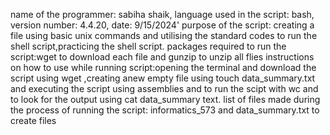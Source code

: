 name of the programmer: sabiha shaik,
language used in the script: bash,
version number: 4.4.20,
date: 9/15/2024'
purpose of the script: creating a file using basic unix commands and utilising the standard codes to run the shell script,practicing the shell script.
packages required to run the script:wget to download each file and gunzip to unzip all flies
instructions on how to use while running script:opening the terminal and download the script using wget ,creating anew empty file using touch data_summary.txt and  executing the script using assemblies and to run the scipt with wc and to look for the output using cat data_summary text.
list of files made during the process of running the script: informatics_573 and data_summary.txt to create files

